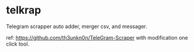 # telkrap
Telegram scrapper auto adder, merger csv, and messager.

ref: https://github.com/th3unkn0n/TeleGram-Scraper with modification one click tool.
